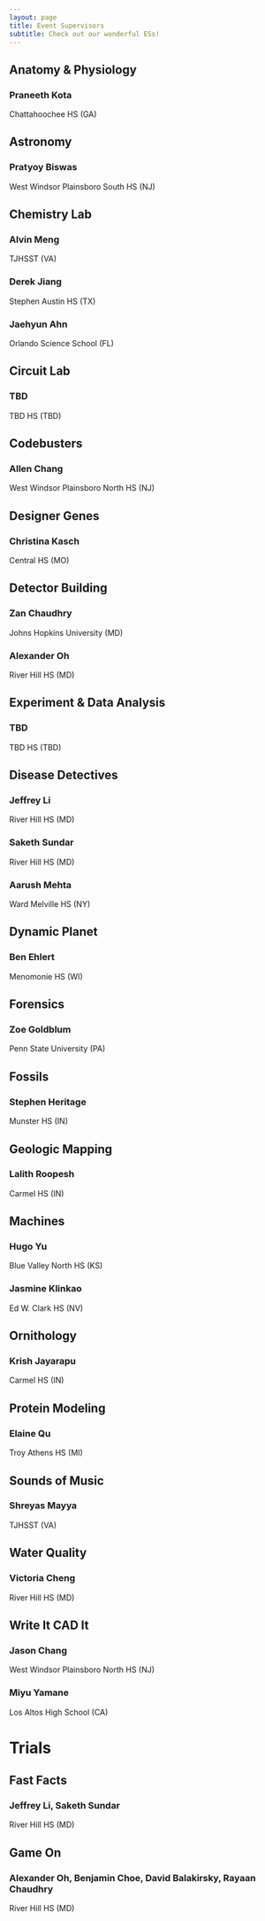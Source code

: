```yaml
---
layout: page
title: Event Supervisors
subtitle: Check out our wonderful ESs!
---  
```

## Anatomy & Physiology
### Praneeth Kota
Chattahoochee HS (GA)  
## Astronomy
### Pratyoy Biswas
West Windsor Plainsboro South HS (NJ)  
## Chemistry Lab
### Alvin Meng
TJHSST (VA) 
### Derek Jiang
Stephen Austin HS (TX)
### Jaehyun Ahn
Orlando Science School (FL)
## Circuit Lab
### TBD
TBD HS (TBD)
## Codebusters
### Allen Chang
West Windsor Plainsboro North HS (NJ)
## Designer Genes
### Christina Kasch
Central HS (MO)
## Detector Building
### Zan Chaudhry
Johns Hopkins University (MD)
### Alexander Oh
River Hill HS (MD)
## Experiment & Data Analysis
### TBD
TBD HS (TBD)
## Disease Detectives
### Jeffrey Li
River Hill HS (MD)
### Saketh Sundar
River Hill HS (MD)
### Aarush Mehta
Ward Melville HS (NY)
## Dynamic Planet
### Ben Ehlert
Menomonie HS (WI)
## Forensics
### Zoe Goldblum
Penn State University (PA)
## Fossils
### Stephen Heritage
Munster HS (IN)
## Geologic Mapping
### Lalith Roopesh
Carmel HS (IN)
## Machines
### Hugo Yu
Blue Valley North HS (KS)
### Jasmine Klinkao
Ed W. Clark HS (NV)
## Ornithology
### Krish Jayarapu
Carmel HS (IN)
## Protein Modeling
### Elaine Qu
Troy Athens HS (MI)
## Sounds of Music
### Shreyas Mayya
TJHSST (VA)
## Water Quality
### Victoria Cheng
River Hill HS (MD)
## Write It CAD It
### Jason Chang
West Windsor Plainsboro North HS (NJ)
### Miyu Yamane
Los Altos High School (CA)
# Trials
## Fast Facts
### Jeffrey Li, Saketh Sundar
River Hill HS (MD)
## Game On
### Alexander Oh, Benjamin Choe, David Balakirsky, Rayaan Chaudhry
River Hill HS (MD)

